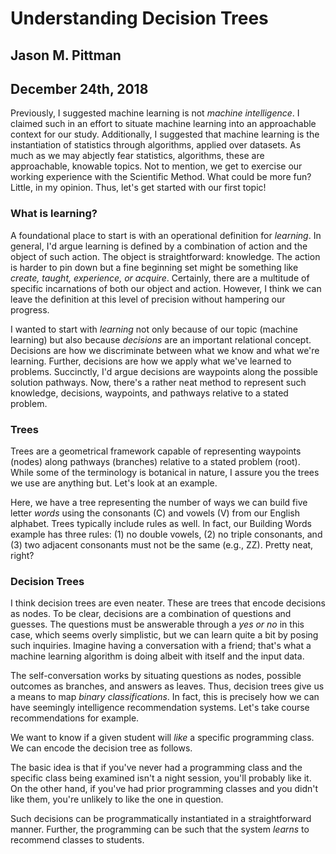 # Understanding Decision Trees
## Jason M. Pittman
## December 24th, 2018


Previously, I suggested machine learning is not *machine intelligence*. I claimed such in an effort to situate machine learning into an approachable context for our study. Additionally, I suggested that machine learning is the instantiation of statistics through algorithms, applied over datasets. As much as we may abjectly fear statistics, algorithms, these are approachable, knowable topics. Not to mention, we get to exercise our working experience with the Scientific Method. What could be more fun? Little, in my opinion. Thus, let's get started with our first topic!

### What is learning?

A foundational place to start is with an operational definition for *learning*. In general, I'd argue learning is defined by a combination of action and the object of such action. The object is straightforward: knowledge. The action is harder to pin down but a fine beginning set might be something like *create, taught, experience, or acquire*. Certainly, there are a multitude of specific incarnations of both our object and action. However, I think we can leave the definition at this level of precision without hampering our progress.

I wanted to start with *learning* not only because of our topic (machine learning) but also because *decisions* are an important relational concept. Decisions are how we discriminate between what we know and what we're learning. Further, decisions are how we apply what we've learned to problems. Succinctly, I'd argue decisions are waypoints along the possible solution pathways. Now, there's a rather neat method to represent such knowledge, decisions, waypoints, and pathways relative to a stated problem.

### Trees

Trees are a geometrical framework capable of representing waypoints (nodes) along pathways (branches) relative to a stated problem (root). While some of the terminology is botanical in nature, I assure you the trees we use are anything but. Let's look at an example.

Here, we have a tree representing the number of ways we can build five letter *words* using the consonants (C) and vowels (V) from our English alphabet. Trees typically include rules as well. In fact, our Building Words example has three rules: (1) no double vowels, (2) no triple consonants, and (3) two adjacent consonants must not be the same (e.g., ZZ). Pretty neat, right?

### Decision Trees

I think decision trees are even neater. These are trees that encode decisions as nodes. To be clear, decisions are a combination of questions and guesses. The questions must be answerable through a *yes or no* in this case, which seems overly simplistic, but we can learn quite a bit by posing such inquiries. Imagine having a conversation with a friend; that's what a machine learning algorithm is doing albeit with itself and the input data.

The self-conversation works by situating questions as nodes, possible outcomes as branches, and answers as leaves. Thus, decision trees give us a means to map *binary classifications*. In fact, this is precisely how we can have seemingly intelligence recommendation systems. Let's take course recommendations for
example.

We want to know if a given student will *like* a specific programming class. We can encode the decision tree as follows.

The basic idea is that if you've never had a programming class and the specific class being examined isn't a night session, you'll probably like it. On the other hand, if you've had prior programming classes and you didn't like them, you're unlikely to like the one in question.

Such decisions can be programmatically instantiated in a straightforward manner. Further, the programming can be such that the system *learns* to recommend classes to students.
